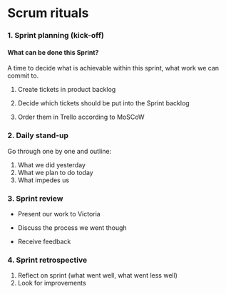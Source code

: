 # Scrum rituals

### 1. Sprint planning (kick-off)

#### What can be done this Sprint?

A time to decide what is achievable within this sprint, what work we can commit to.

1. Create tickets in product backlog

2. Decide which tickets should be put into the Sprint backlog

3. Order them in Trello according to MoSCoW



### 2. Daily stand-up

Go through one by one and outline:

1. What we did yesterday
2. What we plan to do today
3. What impedes us



### 3. Sprint review

- Present our work to Victoria

- Discuss the process we went though 

- Receive feedback



### 4. Sprint retrospective

1. Reflect on sprint (what went well, what went less well)
2. Look for improvements 



